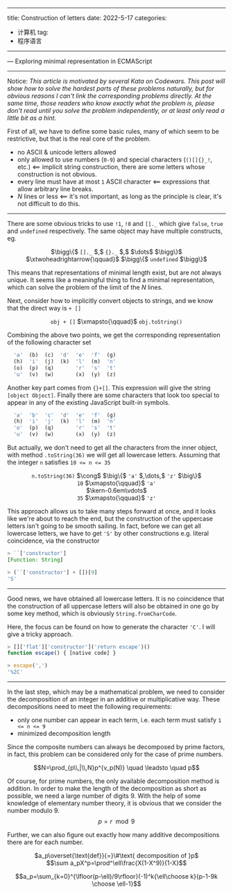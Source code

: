 
---
title: Construction of letters
date: 2022-5-17
categories:
  - 计算机
tag:
  - 程序语言
---

<script src="../lib/loader.js"></script>

$—$ Exploring minimal representation in ECMAScript

---

Notice: *This article is motivated by several Kata on Codewars. This post will show how to solve the hardest parts of these problems naturally, but for obvious reasons I can't link the corresponding problems directly. At the same time, those readers who know exactly what the problem is, please don't read until you solve the problem independently, or at least only read a little bit as a hint.*

First of all, we have to define some basic rules, many of which seem to be restrictive, but that is the real core of the problem.

- no ASCII & unicode letters allowed 
- only allowed to use numbers (`0-9`) and special characters (`()[]{}_!`, etc.)
$\impliedby$ implicit string construction, there are some letters whose construction is not obvious.
- every line must have at most `1` ASCII character 
$\impliedby$ expressions that allow arbitrary line breaks.
- $N$ lines or less
$\impliedby$ it's not important, as long as the principle is clear, it's not difficult to do this.

---

There are some obvious tricks to use `!1`, `!0` and `[]._` which give `false`, `true` and `undefined` respectively. The same object may have multiple constructs, eg.

<center>
$\bigg\{$ <code>[]._</code> $,$ <code>{}._</code>  $,$ $\dots$ $\bigg\}$ $\xtwoheadrightarrow{\qquad}$ $\bigg\{$ <code>undefined</code> $\bigg\}$
</center>

This means that representations of minimal length exist, but are not always unique. It seems like a meaningful thing to find a minimal representation, which can solve the problem of the limit of the $N$ lines.

Next, consider how to implicitly convert objects to strings, and we know that the direct way is `+ []`

<center>
<code>obj + []</code> $\xmapsto{\qquad}$ <code>obj.toString()</code>
</center>

Combining the above two points, we get the corresponding representation of the following character set

```JavaScript
  'a'  (b)  (c)  'd'  'e'  'f'  (g)
  (h)  'i'  (j)  (k)  'l'  (m)  'n'
  (o)  (p)  (q)       'r'  's'  't'
  'u'  (v)  (w)       (x)  (y)  (z)
```

Another key part comes from `{}+[]`. This expression will give the string `[object Object]`. Finally there are some characters that look too special to appear in any of the existing JavaScript built-in symbols. 

```JavaScript
  'a'  'b'  'c'  'd'  'e'  'f'  (g)
  (h)  'i'  'j'  (k)  'l'  (m)  'n'
  'o'  (p)  (q)       'r'  's'  't'
  'u'  (v)  (w)       (x)  (y)  (z)
```

But actually, we don't need to get all the characters from the inner object, with method `.toString(36)` we will get all lowercase letters. Assuming that the integer `n` satisfies `10 <= n <= 35`

<center>
<code>n.toString(36)</code> $\cong$ $\big\{$ <code>'a'</code> $,\dots,$ <code>'z'</code> $\big\}$ 
<br> <code>10</code> $\xmapsto{\qquad}$ <code>'a'</code>
<br> $\kern-0.6em\vdots$
<br> <code>35</code> $\xmapsto{\qquad}$ <code>'z'</code>
</center>

This approach allows us to take many steps forward at once, and it looks like we're about to reach the end, but the construction of the uppercase letters isn't going to be smooth sailing. In fact, before we can get all lowercase letters, we have to get `'S'` by other constructions e.g. literal coincidence, via the constructor

```JavaScript
> ``['constructor']
[Function: String]

> (``['constructor'] + [])[9]
'S'
```

---

Good news, we have obtained all lowercase letters. It is no coincidence that the construction of all uppercase letters will also be obtained in one go by some key method, which is obviously `String.fromCharCode`. 

Here, the focus can be found on how to generate  the character `'C'`. I will give a tricky approach.

```JavaScript
> []['flat']['constructor']('return escape')()
function escape() { [native code] }

> escape(',')
'%2C'
```

---

In the last step, which may be a mathematical problem, we need to consider the decomposition of an integer in an additive or multiplicative way. These decompositions need to meet the following requirements: 

- only one number can appear in each term, i.e. each term must satisfy `1 <= n <= 9`
- minimized decomposition length

Since the composite numbers can always be decomposed by prime factors, in fact, this problem can be considered only for the case of prime numbers.

$$N=\prod_{p\\,|\\,N}p^{v_p(N)} \quad \leadsto \quad p$$ 

Of course, for prime numbers, the only available decomposition method is addition. In order to make the length of the decomposition as short as possible, we need a large number of digits 9. With the help of some knowledge of elementary number theory, it is obvious that we consider the number modulo 9. $$p=r\mod 9$$

Further, we can also figure out exactly how many additive decompositions there are for each number.
<center>
$a_p\overset{\text{def}}{=}\#\text{ decomposition of }p$ <br>
$$\sum a_pX^p=\prod^\ell\frac{X(1-X^9)}{1-X}$$

$$a_p=\sum_{k=0}^{\lfloor(p-\ell)/9\rfloor}(-1)^k{\ell\choose k}{p-1-9k \choose \ell-1}$$
</center>

